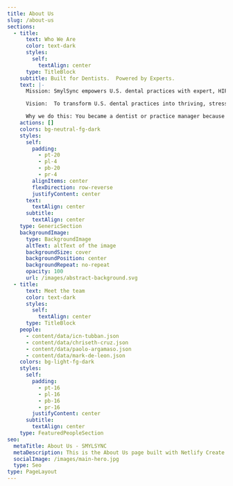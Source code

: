 ```yaml
---
title: About Us
slug: /about-us
sections:
  - title:
      text: Who We Are
      color: text-dark
      styles:
        self:
          textAlign: center
      type: TitleBlock
    subtitle: Built for Dentists.  Powered by Experts.
    text: |-
      Mission: SmylSync empowers U.S. dental practices with expert, HIPAA-compliant virtual assistant services, driven by the heartfelt dedication of Filipino VAs. We eliminate administrative chaos—scheduling, claims, credentialing, and patient follow-ups—so dentists can focus on patient care, cut costs, and grow with confidence.

      Vision:  To transform U.S. dental practices into thriving, stress-free havens of care, where our Filipino VAs' warmth and AI-driven precision create a future of seamless operations, empowered dentists, and brighter smiles for every patient.

      Why we do this: You became a dentist or practice manager because nothing beats seeing a patient's face light up with a confident smile—it's the fire that got you here. But let's be real: the endless admin grind, from denied claims to scheduling nightmares, sucks the joy right out, turning your passion into a daily slog. At SmylSync, our heart-driven purpose is simple—to hand that mess over to our warm, dedicated Filipino VAs and intelligent AI, so you reclaim your spark, build a practice that hums with ease, and keep creating those life-changing smiles. We're in this to make dentistry feel alive again, one stress-free day at a time.
    actions: []
    colors: bg-neutral-fg-dark
    styles:
      self:
        padding:
          - pt-20
          - pl-4
          - pb-20
          - pr-4
        alignItems: center
        flexDirection: row-reverse
        justifyContent: center
      text:
        textAlign: center
      subtitle:
        textAlign: center
    type: GenericSection
    backgroundImage:
      type: BackgroundImage
      altText: altText of the image
      backgroundSize: cover
      backgroundPosition: center
      backgroundRepeat: no-repeat
      opacity: 100
      url: /images/abstract-background.svg
  - title:
      text: Meet the team
      color: text-dark
      styles:
        self:
          textAlign: center
      type: TitleBlock
    people:
      - content/data/icn-tubban.json
      - content/data/chriseth-cruz.json
      - content/data/paolo-argamaso.json
      - content/data/mark-de-leon.json
    colors: bg-light-fg-dark
    styles:
      self:
        padding:
          - pt-16
          - pl-16
          - pb-16
          - pr-16
        justifyContent: center
      subtitle:
        textAlign: center
    type: FeaturedPeopleSection
seo:
  metaTitle: About Us - SMYLSYNC
  metaDescription: This is the About Us page built with Netlify Create.
  socialImage: /images/main-hero.jpg
  type: Seo
type: PageLayout
---
```

